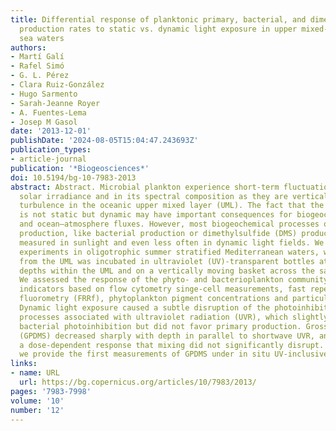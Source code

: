 ```yaml
---
title: Differential response of planktonic primary, bacterial, and dimethylsulfide
  production rates to static vs. dynamic light exposure in upper mixed-layer summer
  sea waters
authors:
- Martí Galí
- Rafel Simó
- G. L. Pérez
- Clara Ruiz-González
- Hugo Sarmento
- Sarah-Jeanne Royer
- A. Fuentes-Lema
- Josep M Gasol
date: '2013-12-01'
publishDate: '2024-08-05T15:04:47.243693Z'
publication_types:
- article-journal
publication: '*Biogeosciences*'
doi: 10.5194/bg-10-7983-2013
abstract: Abstract. Microbial plankton experience short-term fluctuations in total
  solar irradiance and in its spectral composition as they are vertically moved by
  turbulence in the oceanic upper mixed layer (UML). The fact that the light exposure
  is not static but dynamic may have important consequences for biogeochemical processes
  and ocean–atmosphere fluxes. However, most biogeochemical processes other than primary
  production, like bacterial production or dimethylsulfide (DMS) production, are seldom
  measured in sunlight and even less often in dynamic light fields. We conducted four
  experiments in oligotrophic summer stratified Mediterranean waters, where a sample
  from the UML was incubated in ultraviolet (UV)-transparent bottles at three fixed
  depths within the UML and on a vertically moving basket across the same depth range.
  We assessed the response of the phyto- and bacterioplankton community with physiological
  indicators based on flow cytometry singe-cell measurements, fast repetition rate
  fluorometry (FRRf), phytoplankton pigment concentrations and particulate light absorption.
  Dynamic light exposure caused a subtle disruption of the photoinhibition and photoacclimation
  processes associated with ultraviolet radiation (UVR), which slightly alleviated
  bacterial photoinhibition but did not favor primary production. Gross DMS production
  (GPDMS) decreased sharply with depth in parallel to shortwave UVR, and displayed
  a dose-dependent response that mixing did not significantly disrupt. To our knowledge,
  we provide the first measurements of GPDMS under in situ UV-inclusive optical conditions.
links:
- name: URL
  url: https://bg.copernicus.org/articles/10/7983/2013/
pages: '7983-7998'
volume: '10'
number: '12'
---
```

